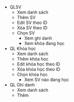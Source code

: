 - QLSV
  - Xem danh sách
  - Thêm SV
  - Edit SV theo ID
  - Xóa SV theo ID
  - Chọn SV
    - Xem ghi danh
    - Xem khóa đang học
- QL Khóa học
  - Xem danh sách
  - Thêm khóa học
  - Edit khóa học theo ID
  - Xóa khóa học theo ID
  - Chọn khóa học
    - Xem SV nào đang học
- QL Ghi danh
  - Xem danh sách
  - Thêm 